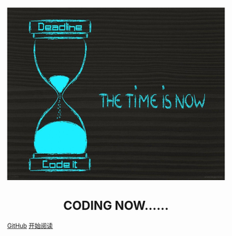 <p align="center">
<img src="./assets/cover.jpg" width="800" height=400 />
</p>
<h1 align="center"><strong>CODING NOW......</strong></h1>

[GitHub](https://github.com/Snailclimb/docsify-demo)
[开始阅读](#blog)




